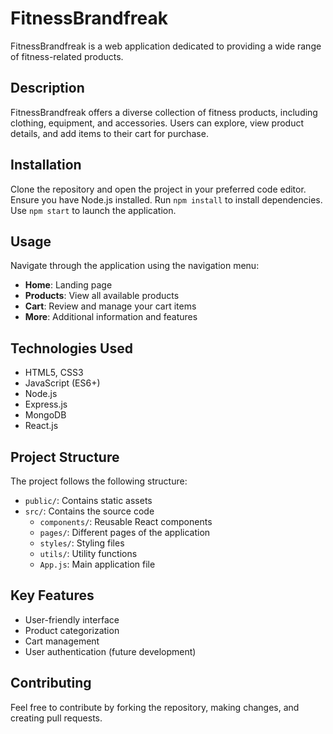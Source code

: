 # FitnessBrandfreak

FitnessBrandfreak is a web application dedicated to providing a wide range of fitness-related products.

## Description

FitnessBrandfreak offers a diverse collection of fitness products, including clothing, equipment, and accessories. Users can explore, view product details, and add items to their cart for purchase.

## Installation

Clone the repository and open the project in your preferred code editor. Ensure you have Node.js installed. Run `npm install` to install dependencies. Use `npm start` to launch the application. 

## Usage

Navigate through the application using the navigation menu:
- **Home**: Landing page
- **Products**: View all available products
- **Cart**: Review and manage your cart items
- **More**: Additional information and features

## Technologies Used

- HTML5, CSS3
- JavaScript (ES6+)
- Node.js
- Express.js
- MongoDB
- React.js

## Project Structure

The project follows the following structure:
- `public/`: Contains static assets
- `src/`: Contains the source code
  - `components/`: Reusable React components
  - `pages/`: Different pages of the application
  - `styles/`: Styling files
  - `utils/`: Utility functions
  - `App.js`: Main application file

## Key Features

- User-friendly interface
- Product categorization
- Cart management
- User authentication (future development)

## Contributing

Feel free to contribute by forking the repository, making changes, and creating pull requests.

